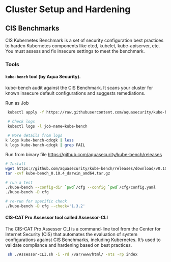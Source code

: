 # Cluster Setup and Hardening

## CIS Benchmarks
CIS Kubernetes Benchmark is a set of security configuration best practices to harden Kubernetes components like etcd, kubelet, kube-apiserver, etc. You must assess and fix insecure settings to meet the benchmark.

### Tools
#### `kube-bench` tool (by Aqua Security).
kube-bench audit against the CIS Benchmark. It scans your cluster for known insecure default configurations and suggests remediations.

Run as Job
```bash
 kubectl apply -f https://raw.githubusercontent.com/aquasecurity/kube-bench/main/job.yaml

 # Check logs
 kubectl logs -l job-name=kube-bench

 # More details from logs
k logs kube-bench-qdcgk | less
k logs kube-bench-qdcgk | grep FAIL

```

 Run from binary file https://github.com/aquasecurity/kube-bench/releases
```bash
# Install
wget https://github.com/aquasecurity/kube-bench/releases/download/v0.10.4/kube-bench_0.10.4_darwin_amd64.tar.gz
tar -xvf kube-bench_0.10.4_darwin_amd64.tar.gz

# run a test
./kube-bench --config-dir `pwd`/cfg --config `pwd`/cfg/config.yaml
./kube-bench -D cfg

# re-run for specific check
./kube-bench -D cfg --check='1.3.2'
```

 #### CIS-CAT Pro Assessor tool called Assessor-CLI
 The CIS-CAT Pro Assessor CLI is a command-line tool from the Center for Internet Security (CIS) that automates the evaluation of system configurations against CIS Benchmarks, including Kubernetes. It’s used to validate compliance and hardening based on best practices.

``` bash
 sh ./Assessor-CLI.sh -i -rd /var/www/html/ -nts -rp index
 ```